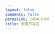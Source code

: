```yaml
---
layout: false
comments: false
permalink: /404.html
title: 页面不存在
---
```


<html>
<head>
  <meta http-equiv="content-type" content="text/html;charset=utf-8;"/>
  <meta http-equiv="X-UA-Compatible" content="IE=edge,chrome=1" />
  <meta name="robots" content="all" />
  <meta name="robots" content="index,follow"/>
</head>
<body>

<script type="text/javascript" src="http://www.qq.com/404/search_children.js" charset="utf-8" homePageUrl="http://blog.allstack.win" homePageName="回到一韬的博客"></script>

</body>
</html>
